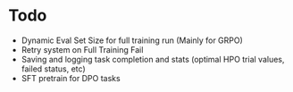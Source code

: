 # Todo
- Dynamic Eval Set Size for full training run (Mainly for GRPO)
- Retry system on Full Training Fail
- Saving and logging task completion and stats (optimal HPO trial values, failed status, etc)
- SFT pretrain for DPO tasks